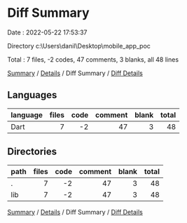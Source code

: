 # Diff Summary

Date : 2022-05-22 17:53:37

Directory c:\Users\danil\Desktop\mobile_app_poc

Total : 7 files,  -2 codes, 47 comments, 3 blanks, all 48 lines

[Summary](results.md) / [Details](details.md) / Diff Summary / [Diff Details](diff-details.md)

## Languages
| language | files | code | comment | blank | total |
| :--- | ---: | ---: | ---: | ---: | ---: |
| Dart | 7 | -2 | 47 | 3 | 48 |

## Directories
| path | files | code | comment | blank | total |
| :--- | ---: | ---: | ---: | ---: | ---: |
| . | 7 | -2 | 47 | 3 | 48 |
| lib | 7 | -2 | 47 | 3 | 48 |

[Summary](results.md) / [Details](details.md) / Diff Summary / [Diff Details](diff-details.md)